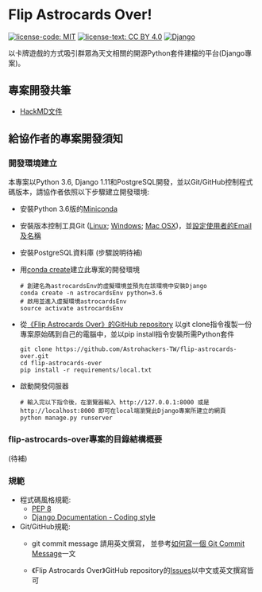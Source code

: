 # Flip Astrocards Over!
[![license-code: MIT](https://img.shields.io/badge/license-MIT-blue.svg)](https://github.com/Astrohackers-TW/flip-astrocards-over/blob/master/LICENSE-CODE)
[![license-text: CC BY 4.0](https://img.shields.io/badge/license-CC%20BY%204.0-blue.svg)](https://github.com/Astrohackers-TW/flip-astrocards-over/blob/master/LICENSE-TEXT)
[![Django](http://img.shields.io/badge/powered%20by-Django-orange.svg?style=flat)](https://www.djangoproject.com/)

以卡牌遊戲的方式吸引群眾為天文相關的開源Python套件建檔的平台(Django專案)。

## 專案開發共筆
* [HackMD文件](https://hackmd.io/c/r1k_Qf3vz)


## 給協作者的專案開發須知
### 開發環境建立
本專案以Python 3.6, Django 1.11和PostgreSQL開發，並以Git/GitHub控制程式碼版本，請協作者依照以下步驟建立開發環境:

* 安裝Python 3.6版的[Miniconda](https://conda.io/miniconda.html)

* 安裝版本控制工具Git ([Linux](https://gitbook.tw/chapters/environment/install-git-in-linux.html); [Windows](https://gitbook.tw/chapters/environment/install-git-in-windows.html); [Mac OSX](https://gitbook.tw/chapters/environment/install-git-in-mac.html))，並[設定使用者的Email及名稱](https://gitbook.tw/chapters/config/user-config.html)

* 安裝PostgreSQL資料庫 (步驟說明待補)

* 用[conda create](https://conda.io/docs/user-guide/tasks/manage-environments.html)建立此專案的開發環境
   ```shell
   # 創建名為astrocardsEnv的虛擬環境並預先在該環境中安裝Django
   conda create -n astrocardsEnv python=3.6
   # 啟用並進入虛擬環境astrocardsEnv
   source activate astrocardsEnv
   ```
   
* 從[《Flip Astrocards Over》的GitHub repository](https://github.com/Astrohackers-TW/flip-astrocards-over) 以git clone指令複製一份專案原始碼到自己的電腦中，並以pip install指令安裝所需Python套件
   ```shell
   git clone https://github.com/Astrohackers-TW/flip-astrocards-over.git
   cd flip-astrocards-over
   pip install -r requirements/local.txt
   ```

* 啟動開發伺服器
  ```shell
  # 輸入完以下指令後，在瀏覽器輸入 http://127.0.0.1:8000 或是 http://localhost:8000 即可在local端瀏覽此Django專案所建立的網頁
  python manage.py runserver
  ```

### flip-astrocards-over專案的目錄結構概要
(待補)

### 規範
* 程式碼風格規範: 
  * [PEP 8](https://www.python.org/dev/peps/pep-0008/)
  * [Django Documentation - Coding style](https://docs.djangoproject.com/en/1.11/internals/contributing/writing-code/coding-style/)
* Git/GitHub規範:
  * git commit message 請用英文撰寫， 並參考[如何寫一個 Git Commit Message](https://blog.louie.lu/2017/03/21/%E5%A6%82%E4%BD%95%E5%AF%AB%E4%B8%80%E5%80%8B-git-commit-message/)一文

  * 《Flip Astrocards Over》GitHub repository的[Issues](https://github.com/Astrohackers-TW/flip-astrocards-over/issues)以中文或英文撰寫皆可
